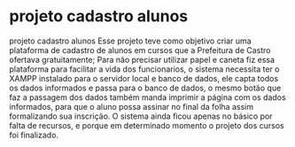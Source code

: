 # projeto cadastro alunos
projeto cadastro alunos
Esse projeto teve como objetivo criar uma plataforma de cadastro de alunos em cursos que a Prefeitura de Castro ofertava gratuitamente; 
Para não precisar utilizar papel e caneta fiz essa plataforma para facilitar a vida dos funcionarios, o sistema necessita ter o XAMPP instalado para o servidor local e banco de dados, ele capta todos os dados informados e passa para o banco de dados, o mesmo botão que faz a passagem dos dados também manda imprimir a página com os dados informados, para que o aluno possa assinar no final da folha assim formalizando sua inscrição.
O sistema ainda ficou apenas no básico por falta de recursos, e porque em determinado momento o projeto dos cursos foi finalizado.
